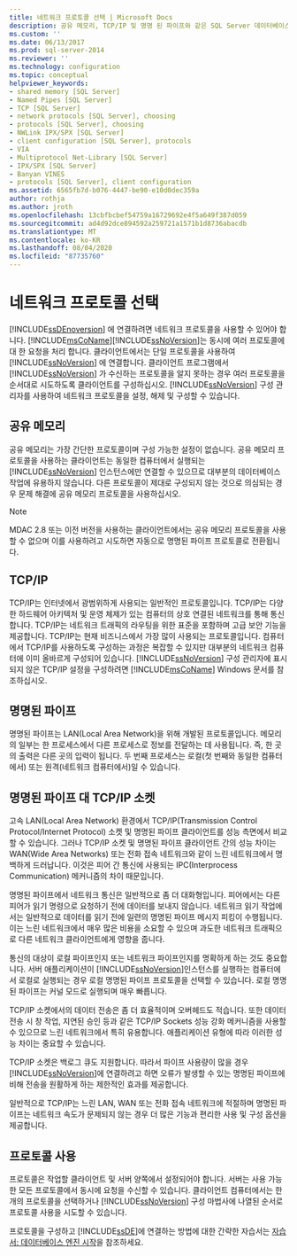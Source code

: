 ```yaml
---
title: 네트워크 프로토콜 선택 | Microsoft Docs
description: 공유 메모리, TCP/IP 및 명명 된 파이프와 같은 SQL Server 데이터베이스 엔진에 연결 하는 데 사용할 수 있는 네트워크 프로토콜을 비교 하 고 대조 합니다.
ms.custom: ''
ms.date: 06/13/2017
ms.prod: sql-server-2014
ms.reviewer: ''
ms.technology: configuration
ms.topic: conceptual
helpviewer_keywords:
- shared memory [SQL Server]
- Named Pipes [SQL Server]
- TCP [SQL Server]
- network protocols [SQL Server], choosing
- protocols [SQL Server], choosing
- NWLink IPX/SPX [SQL Server]
- client configuration [SQL Server], protocols
- VIA
- Multiprotocol Net-Library [SQL Server]
- IPX/SPX [SQL Server]
- Banyan VINES
- protocols [SQL Server], client configuration
ms.assetid: 6565fb7d-b076-4447-be90-e10d0dec359a
author: rothja
ms.author: jroth
ms.openlocfilehash: 13cbfbcbef54759a16729692e4f5a649f387d059
ms.sourcegitcommit: ad4d92dce894592a259721a1571b1d8736abacdb
ms.translationtype: MT
ms.contentlocale: ko-KR
ms.lasthandoff: 08/04/2020
ms.locfileid: "87735760"
---
```

# <a name="choosing-a-network-protocol"></a>네트워크 프로토콜 선택
  [!INCLUDE[ssDEnoversion](../../includes/ssdenoversion-md.md)] 에 연결하려면 네트워크 프로토콜을 사용할 수 있어야 합니다. [!INCLUDE[msCoName](../../includes/msconame-md.md)][!INCLUDE[ssNoVersion](../../includes/ssnoversion-md.md)]는 동시에 여러 프로토콜에 대 한 요청을 처리 합니다. 클라이언트에서는 단일 프로토콜을 사용하여 [!INCLUDE[ssNoVersion](../../includes/ssnoversion-md.md)] 에 연결합니다. 클라이언트 프로그램에서 [!INCLUDE[ssNoVersion](../../includes/ssnoversion-md.md)] 가 수신하는 프로토콜을 알지 못하는 경우 여러 프로토콜을 순서대로 시도하도록 클라이언트를 구성하십시오. [!INCLUDE[ssNoVersion](../../includes/ssnoversion-md.md)] 구성 관리자를 사용하여 네트워크 프로토콜을 설정, 해제 및 구성할 수 있습니다.  
  
## <a name="shared-memory"></a>공유 메모리  
 공유 메모리는 가장 간단한 프로토콜이며 구성 가능한 설정이 없습니다. 공유 메모리 프로토콜을 사용하는 클라이언트는 동일한 컴퓨터에서 실행되는 [!INCLUDE[ssNoVersion](../../includes/ssnoversion-md.md)] 인스턴스에만 연결할 수 있으므로 대부분의 데이터베이스 작업에 유용하지 않습니다. 다른 프로토콜이 제대로 구성되지 않는 것으로 의심되는 경우 문제 해결에 공유 메모리 프로토콜을 사용하십시오.  
  
> [!NOTE]  
>  MDAC 2.8 또는 이전 버전을 사용하는 클라이언트에서는 공유 메모리 프로토콜을 사용할 수 없으며 이를 사용하려고 시도하면 자동으로 명명된 파이프 프로토콜로 전환됩니다.  
  
## <a name="tcpip"></a>TCP/IP  
 TCP/IP는 인터넷에서 광범위하게 사용되는 일반적인 프로토콜입니다. TCP/IP는 다양한 하드웨어 아키텍처 및 운영 체제가 있는 컴퓨터의 상호 연결된 네트워크를 통해 통신합니다. TCP/IP는 네트워크 트래픽의 라우팅을 위한 표준을 포함하며 고급 보안 기능을 제공합니다. TCP/IP는 현재 비즈니스에서 가장 많이 사용되는 프로토콜입니다. 컴퓨터에서 TCP/IP를 사용하도록 구성하는 과정은 복잡할 수 있지만 대부분의 네트워크 컴퓨터에 이미 올바르게 구성되어 있습니다. [!INCLUDE[ssNoVersion](../../includes/ssnoversion-md.md)] 구성 관리자에 표시되지 않은 TCP/IP 설정을 구성하려면 [!INCLUDE[msCoName](../../includes/msconame-md.md)] Windows 문서를 참조하십시오.  
  
## <a name="named-pipes"></a>명명된 파이프  
 명명된 파이프는 LAN(Local Area Network)을 위해 개발된 프로토콜입니다. 메모리의 일부는 한 프로세스에서 다른 프로세스로 정보를 전달하는 데 사용됩니다. 즉, 한 곳의 출력은 다른 곳의 입력이 됩니다. 두 번째 프로세스는 로컬(첫 번째와 동일한 컴퓨터에서) 또는 원격(네트워크 컴퓨터에서)일 수 있습니다.  
  
## <a name="named-pipes-vs-tcpip-sockets"></a>명명된 파이프 대 TCP/IP 소켓  
 고속 LAN(Local Area Network) 환경에서 TCP/IP(Transmission Control Protocol/Internet Protocol) 소켓 및 명명된 파이프 클라이언트를 성능 측면에서 비교할 수 있습니다. 그러나 TCP/IP 소켓 및 명명된 파이프 클라이언트 간의 성능 차이는 WAN(Wide Area Networks) 또는 전화 접속 네트워크와 같이 느린 네트워크에서 명백하게 드러납니다. 이것은 피어 간 통신에 사용되는 IPC(Interprocess Communication) 메커니즘의 차이 때문입니다.  
  
 명명된 파이프에서 네트워크 통신은 일반적으로 좀 더 대화형입니다. 피어에서는 다른 피어가 읽기 명령으로 요청하기 전에 데이터를 보내지 않습니다. 네트워크 읽기 작업에서는 일반적으로 데이터를 읽기 전에 일련의 명명된 파이프 메시지 피킹이 수행됩니다. 이는 느린 네트워크에서 매우 많은 비용을 소요할 수 있으며 과도한 네트워크 트래픽으로 다른 네트워크 클라이언트에게 영향을 줍니다.  
  
 통신의 대상이 로컬 파이프인지 또는 네트워크 파이프인지를 명확하게 하는 것도 중요합니다. 서버 애플리케이션이 [!INCLUDE[ssNoVersion](../../includes/ssnoversion-md.md)]인스턴스를 실행하는 컴퓨터에서 로컬로 실행되는 경우 로컬 명명된 파이프 프로토콜을 선택할 수 있습니다. 로컬 명명된 파이프는 커널 모드로 실행되며 매우 빠릅니다.  
  
 TCP/IP 소켓에서의 데이터 전송은 좀 더 효율적이며 오버헤드도 적습니다. 또한 데이터 전송 시 창 작업, 지연된 승인 등과 같은 TCP/IP Sockets 성능 강화 메커니즘을 사용할 수 있으므로 느린 네트워크에서 특히 유용합니다. 애플리케이션 유형에 따라 이러한 성능 차이는 중요할 수 있습니다.  
  
 TCP/IP 소켓은 백로그 큐도 지원합니다. 따라서 파이프 사용량이 많을 경우 [!INCLUDE[ssNoVersion](../../includes/ssnoversion-md.md)]에 연결하려고 하면 오류가 발생할 수 있는 명명된 파이프에 비해 전송을 원활하게 하는 제한적인 효과를 제공합니다.  
  
 일반적으로 TCP/IP는 느린 LAN, WAN 또는 전화 접속 네트워크에 적절하며 명명된 파이프는 네트워크 속도가 문제되지 않는 경우 더 많은 기능과 편리한 사용 및 구성 옵션을 제공합니다.  
  
## <a name="enabling-the-protocol"></a>프로토콜 사용  
 프로토콜은 작업할 클라이언트 및 서버 양쪽에서 설정되어야 합니다. 서버는 사용 가능한 모든 프로토콜에서 동시에 요청을 수신할 수 있습니다. 클라이언트 컴퓨터에서는 한 개의 프로토콜을 선택하거나 [!INCLUDE[ssNoVersion](../../includes/ssnoversion-md.md)] 구성 마법사에 나열된 순서로 프로토콜 사용을 시도할 수 있습니다.  
  
 프로토콜을 구성하고 [!INCLUDE[ssDE](../../includes/ssde-md.md)]에 연결하는 방법에 대한 간략한 자습서는 [자습서: 데이터베이스 엔진 시작](../../relational-databases/tutorial-getting-started-with-the-database-engine.md)을 참조하세요.  
  
  
